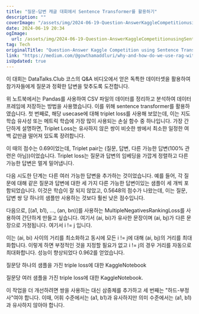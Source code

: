 ```yaml
---
title: "질문-답변 캐글 대회에서 Sentence Transformer를 활용하기"
description: ""
coverImage: "/assets/img/2024-06-19-Question-AnswerKaggleCompetitionusingSentenceTransformer_0.png"
date: 2024-06-19 20:34
ogImage:
  url: /assets/img/2024-06-19-Question-AnswerKaggleCompetitionusingSentenceTransformer_0.png
tag: Tech
originalTitle: "Question-Answer Kaggle Competition using Sentence Transformer"
link: "https://medium.com/@gowthamaddluri/why-and-how-do-we-use-rag-with-llms-871f07f29f18"
isUpdated: true
---
```


이 대회는 DataTalks.Club 코스의 Q&A 비디오에서 얻은 독특한 데이터셋을 활용하여 참가자들에게 질문과 정확한 답변을 맞추도록 도전합니다.

위 노트북에서는 Pandas를 사용하여 CSV 파일의 데이터를 정리하고 분석하여 데이터프레임에 저장하는 방법을 사용했습니다. 이를 위해 sentence transformer를 활용하였습니다. 첫 번째로, 해당 usecase에 대해 triplet loss를 사용해 보았는데, 이는 지도 학습 유사성 또는 메트릭 학습에 가장 많이 사용되는 손실 함수 중 하나입니다. 가장 간단하게 설명하면, Triplet Loss는 유사하지 않은 쌍이 비슷한 쌍에서 최소한 일정한 여백 값만큼 떨어져 있도록 장려합니다.

이 때의 점수는 0.69이었는데, Triplet pair는 (질문, 답변, 다른 가능한 답변(100% 관련은 아님))이었습니다. Triplet loss는 질문과 답변의 임베딩을 가깝게 정렬하고 다른 가능한 답변은 멀게 밀어냅니다.

다음 시도한 단계는 다른 여러 가능한 답변을 추가하는 것이었습니다. 예를 들어, 각 질문에 대해 같은 질문과 답변에 대한 세 가지 다른 가능한 답변이있는 샘플이 세 개씩 포함되었습니다. 이것은 학습이 잘 되지 않았고, 0.5648의 점수가 나왔는데, 이는 질문, 답변 쌍 당 하나의 샘플만 사용하는 것보다 훨씬 낮은 점수입니다.

<!-- cozy-coder - 수평 -->

<ins class="adsbygoogle"
     style="display:block"
     data-ad-client="ca-pub-4877378276818686"
     data-ad-slot="1107185301"
     data-ad-format="auto"
     data-full-width-responsive="true"></ins>

<script>
     (adsbygoogle = window.adsbygoogle || []).push({});
</script>

다음으로, [(a1, b1), …, (an, bn)]를 사용하는 MultipleNegativesRankingLoss를 사용하여 간단하게 만들고 싶습니다. 여기서 (ai, bi)가 유사한 문장이며 (ai, bj)가 다른 문장으로 가정됩니다. 여기서 i != j 입니다.

이는 (ai, bi) 사이의 거리를 최소화하고 동시에 모든 i != j에 대해 (ai, bj)의 거리를 최대화합니다. 이렇게 하면 부정적인 것을 지정할 필요가 없고 i != j의 경우 거리를 자동으로 최대화합니다. 성능이 향상되었다 0.962를 얻었습니다.

질문당 하나의 샘플을 가진 triple loss에 대한 KaggleNotebook

질문당 여러 샘플을 가진 triple loss에 대한 KaggleNotebook.

<!-- cozy-coder - 수평 -->

<ins class="adsbygoogle"
     style="display:block"
     data-ad-client="ca-pub-4877378276818686"
     data-ad-slot="1107185301"
     data-ad-format="auto"
     data-full-width-responsive="true"></ins>

<script>
     (adsbygoogle = window.adsbygoogle || []).push({});
</script>

이 작업을 더 개선하려면 쌍을 사용하는 대신 삼중체를 추가하고 세 번째는 "하드-부정사"여야 합니다. 이때, 어휘 수준에서는 (a1, b1)과 유사하지만 의미 수준에서는 (a1, b1)과 유사하지 않아야 합니다.
